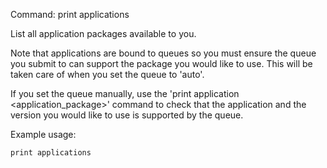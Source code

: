 Command: print applications 

List all application packages available to you.

Note that applications are bound to queues so you must ensure the queue you submit to can support the
package you would like to use. This will be taken care of when you set the queue to 'auto'.

If you set the queue manually, use the 'print application <application_package>' command to check that the application and the version you would
like to use is supported by the queue.

Example usage:

    print applications

